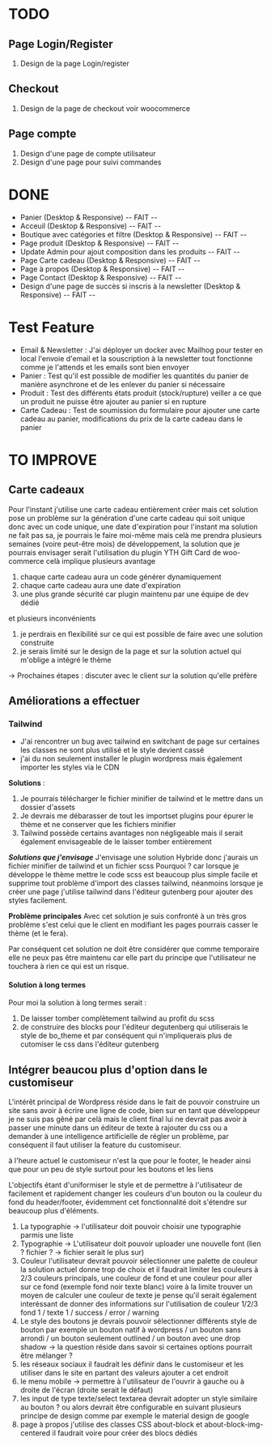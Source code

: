 # TODO

## Page Login/Register
1) Design de la page Login/register

## Checkout
1) Design de la page de checkout voir woocommerce

## Page compte
1) Design d'une page de compte utilisateur
2) Design d'une page pour suivi commandes

# DONE

- Panier (Desktop & Responsive)  -- FAIT --
- Acceuil (Desktop & Responsive) -- FAIT --
- Boutique avec catégories et filtre (Desktop & Responsive) -- FAIT --
- Page produit (Desktop & Responsive) -- FAIT --
- Update Admin pour ajout composition dans les produits -- FAIT --
- Page Carte cadeau (Desktop & Responsive) -- FAIT --
- Page à propos (Desktop & Responsive) -- FAIT --
- Page Contact (Desktop & Responsive) -- FAIT --
- Design d'une page de succès si inscris à la newsletter (Desktop & Responsive) -- FAIT --

# Test Feature
- Email & Newsletter : J'ai déployer un docker avec Mailhog pour tester en local l'envoie d'email et la souscription à la newsletter tout fonctionne comme je l'attends et les emails sont bien envoyer
- Panier : Test qu'il est possible de modifier les quantités du panier de manière asynchrone et de les enlever du panier si nécessaire
- Produit : Test des différents états produit (stock/rupture) veiller a ce que un produit ne puisse être ajouter au panier si en rupture
- Carte Cadeau : Test de soumission du formulaire pour ajouter une carte cadeau au panier, modifications du prix de la carte cadeau dans le panier

# TO IMPROVE

## Carte cadeaux
Pour l'instant j'utilise une carte cadeau entièrement créer mais cet solution pose un problème sur la génération
d'une carte cadeau qui soit unique donc avec un code unique, une date d'expiration pour l'instant ma solution ne
fait pas sa, je pourrais le faire moi-même mais celà me prendra plusieurs semaines (voire peut-être mois) de développement, la solution que je pourrais envisager serait l'utilisation du plugin YTH Gift Card de woo-commerce
celà implique plusieurs avantage
1.  chaque carte cadeau aura un code générer dynamiquement
2.  chaque carte cadeau aura une date d'expiration
3.  une plus grande sécurité car plugin maintenu par une équipe de dev dédié

et plusieurs inconvénients
1. je perdrais en flexibilité sur ce qui est possible de faire avec une solution construite
2. je serais limité sur le design de la page et sur la solution actuel qui m'oblige a intégré le thème

-> Prochaines étapes : discuter avec le client sur la solution qu'elle préfère

## Améliorations a effectuer

### Tailwind
- J'ai rencontrer un bug avec tailwind en switchant de page sur certaines les classes ne sont plus utilisé et le style devient cassé
- j'ai du non seulement installer le plugin wordpress mais également importer les styles via le CDN

**Solutions** :
1. Je pourrais télécharger le fichier minifier de tailwind et le mettre dans un dossier d'assets
2. Je devrais me débarasser de tout les importset plugins pour épurer le thème et ne conserver que les fichiers minifier
3. Tailwind possède certains avantages non négligeable mais il serait également envisageable de le laisser tomber entièrement

***Solutions que j'envisage*** J'envisage une solution Hybride donc j'aurais un fichier minifier de tailwind et un fichier scss Pourquoi ? car lorsque je développe le thème mettre le code scss est beaucoup plus simple facile et supprime tout problème d'import des classes tailwind, néanmoins lorsque je créer une page j'utilise tailwind dans l'éditeur gutenberg pour ajouter des styles facilement.


**Problème principales** Avec cet solution je suis confronté à un très gros problème s'est celui que le client en modifiant les pages pourrais casser le thème (et le fera).

Par conséquent cet solution ne doit être considérer que comme temporaire elle ne peux pas être maintenu car elle part du principe que l'utilisateur ne touchera à rien ce qui est un risque.

#### Solution à long termes
Pour moi la solution à long termes serait :

1. De laisser tomber complètement tailwind au profit du scss
2. de construire des blocks pour l'éditeur degutenberg qui utiliserais le style de bo_theme et par conséquent qui n'impliquerais plus de cutomiser le css dans l'éditeur gutenberg

## Intégrer beaucou plus d'option dans le customiseur

L'intérêt principal de Wordpress réside dans le fait de pouvoir construire un site sans avoir à écrire une ligne de code, bien sur en tant que développeur je ne suis pas gêné par celà mais le client final lui ne devrait pas avoir à passer une minute dans un éditeur de texte à rajouter du css ou a demander à une intelligence artificielle de régler un problème, par conséquent il faut utiliser la feature du customiseur.

à l'heure actuel le customiseur n'est la que pour le footer, le header ainsi que pour un peu de style surtout pour les boutons et les liens

L'objectifs étant d'uniformiser le style et de permettre à l'utilisateur de facilement et rapidement changer les couleurs d'un bouton ou la couleur du fond du header/footer, évidemment cet fonctionnalité doit s'étendre sur beaucoup plus d'éléments.

1. La typographie ->  l'utilisateur doit pouvoir choisir une typographie parmis une liste
2. Typographie -> L'utilisateur doit pouvoir uploader une nouvelle font (lien ? fichier ? -> fichier serait le plus sur)
3. Couleur l'utilisateur devrait pouvoir sélectionner une palette de couleur la solution actuel donne trop de choix et il faudrait limiter les couleurs à 2/3 couleurs principals, une couleur de fond et une couleur pour aller sur ce fond (exemple fond noir texte blanc) voire à la limite trouver un moyen de calculer une couleur de texte  je pense qu'il serait également interéssant de donner des informations sur l'utilisation de couleur 1/2/3 fond 1 / texte 1 / success / error / warning
4. Le style des boutons je devrais pouvoir sélectionner différents style de bouton par exemple un bouton natif à wordpress / un bouton sans arrondi / un bouton seulement outlined / un bouton avec une drop shadow -> la question réside dans savoir si certaines options pourrait être mélanger ?
5. les réseaux sociaux il faudrait les définir dans le customiseur et les utiliser dans le site en partant des valeurs ajouter a cet endroit
6. le menu mobile -> permettre à l'utilisateur de l'ouvrir à gauche ou à droite de l'écran (droite serait le défaut)
7. les input de type texte/select textarea devrait adopter un style similaire au bouton ? ou alors devrait être configurable en suivant plusieurs principe de design comme par exemple le material design de google
8. page à propos j'utilise des classes CSS about-block et about-block-img-centered il faudrait voire pour créer des blocs dédiés